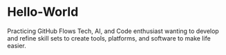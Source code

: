 # Hello-World
Practicing GitHub Flows
Tech, AI, and Code enthusiast wanting to develop and refine skill sets to create tools, platforms, and software to make life easier. 

